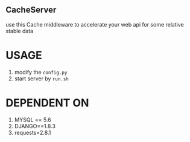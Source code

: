 CacheServer
----------

  use this Cache middleware to accelerate your web api for some relative stable data


USAGE
========

  1. modify the `config.py`
  2. start server by `run.sh`


DEPENDENT ON
=========

  1. MYSQL == 5.6
  2. DJANGO==1.8.3
  3. requests=2.8.1


